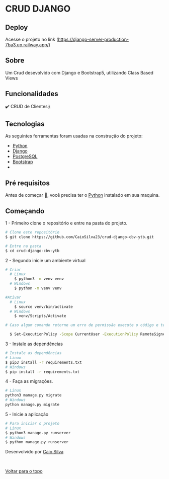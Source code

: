 # CRUD DJANGO

## Deploy
Acesse o projeto no link (https://django-server-production-7ba3.up.railway.app/)

## Sobre
Um Crud desevolvido com Django e Bootstrap5, utilizando Class Based Views


## Funcionalidades
✔️ CRUD de Clientes;\

## Tecnologias
As seguintes ferramentas foram usadas na construção do projeto:

- [Python](https://www.python.org/)
- [Django](https://nodejs.org/en/)
- [PostgreSQL](https://www.postgresql.org/)
- [Bootstrap](https://getbootstrap.com/)
- 



## Pré requisitos

Antes de começar 🏁, você precisa ter o [Python](https://www.python.org/downloads/) instalado em sua maquina.

## Começando
1 - Primeiro clone o repositório e entre na pasta do projeto.

```bash
# Clone este repositório
$ git clone https://github.com/CaioSilva23/crud-django-cbv-ytb.git

# Entre na pasta
$ cd crud-django-cbv-ytb
```

2 - Segundo inicie um ambiente virtual

```bash
# Criar
  # Linux
    $ python3 -m venv venv
  # Windows
    $ python -m venv venv

#Ativar
  # Linux
    $ source venv/bin/activate
  # Windows
    $ venv/Scripts/Activate

# Caso algum comando retorne um erro de permissão execute o código e tente novamente:

  $ Set-ExecutionPolicy -Scope CurrentUser -ExecutionPolicy RemoteSigned
```

3 - Instale as dependências

```bash
# Instale as dependências
# Linux
$ pip3 install -r requirements.txt
# Windows
$ pip install -r requirements.txt
```

4 - Faça as migrações.
```bash
# Linux
python3 manage.py migrate
# Windows
python manage.py migrate
```

5 - Inicie a aplicação
```bash
# Para iniciar o projeto
# Linux
$ python3 manage.py runserver
# Windows
$ python manage.py runserver
```

Desenvolvido por <a href="https://github.com/caiosilva23" target="_blank">Caio Silva</a>

&#xa0;

<a href="#top">Voltar para o topo</a>
